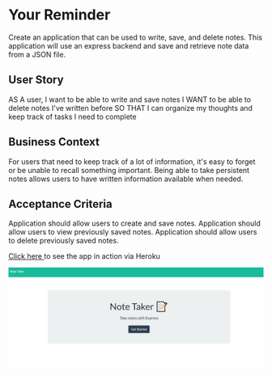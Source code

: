 # Your Reminder

Create an application that can be used to write, save, and delete notes. This application will use an express backend and save and retrieve note data from a JSON file.

## User Story
AS A user, I want to be able to write and save notes
I WANT to be able to delete notes I've written before
SO THAT I can organize my thoughts and keep track of tasks I need to complete

## Business Context
For users that need to keep track of a lot of information, it's easy to forget or be unable to recall something important. Being able to take persistent notes allows users to have written information available when needed.

## Acceptance Criteria
Application should allow users to create and save notes.
Application should allow users to view previously saved notes.
Application should allow users to delete previously saved notes.

<a href="https://masterp-notetaker.herokuapp.com/">Click here </a> to see the app in action via Heroku

![](Capture.JPG)
